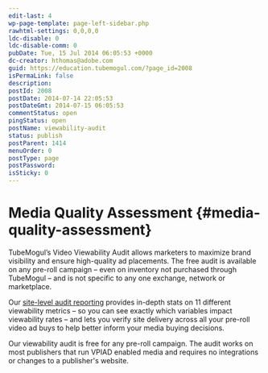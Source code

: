 ```yaml
---
edit-last: 4
wp-page-template: page-left-sidebar.php
rawhtml-settings: 0,0,0,0
ldc-disable: 0
ldc-disable-comm: 0
pubDate: Tue, 15 Jul 2014 06:05:53 +0000
dc-creator: hthomas@adobe.com
guid: https://education.tubemogul.com/?page_id=2008
isPermaLink: false
description: 
postId: 2008
postDate: 2014-07-14 22:05:53
postDateGmt: 2014-07-15 06:05:53
commentStatus: open
pingStatus: open
postName: viewability-audit
status: publish
postParent: 1414
menuOrder: 0
postType: page
postPassword: 
isSticky: 0
---
```


# Media Quality Assessment {#media-quality-assessment}

TubeMogul’s Video Viewability Audit allows marketers to maximize brand visibility and ensure high-quality ad placements. The free audit is available on any pre-roll campaign – even on inventory not purchased through TubeMogul – and is not specific to any one exchange, network or marketplace.
  
Our [site-level audit reporting](../../../user-guide/measurement/viewability.md) provides in-depth stats on 11 different viewability metrics – so you can see exactly which variables impact viewability rates – and lets you verify site delivery across all your pre-roll video ad buys to help better inform your media buying decisions.

Our viewability audit is free for any pre-roll campaign. The audit works on most publishers that run VPIAD enabled media and requires no integrations or changes to a publisher's website. 

<!-- Fix. Bad link.
[Sign up here.](assets/viewability-audit?&-hssc=98126464.1.1405404193686&-hstc=98126464.df2a89af67713586e5e8ae75fa7d4b71.1390606012450.1405399554190.1405404193686.331&hsctatracking=aa0c9dd8-2498-42ec-8af5-00507ad75d2f%7c388afe79-1c0f-44b0-b34f-f1a265e2381b)
-->
